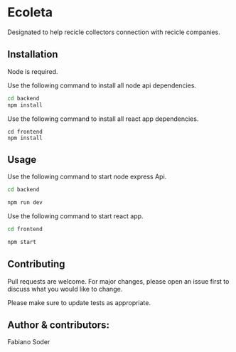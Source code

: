 # Ecoleta

Designated to help recicle collectors connection with recicle companies.

## Installation

Node is required.

Use the following command to install all node api dependencies.

```bash
cd backend
npm install
```

Use the following command to install all react app dependencies.

```
cd frontend
npm install
```

## Usage
Use the following command to start node express Api.
```bash
cd backend

npm run dev
```

Use the following command to start react app.
```bash
cd frontend

npm start
```

## Contributing
Pull requests are welcome. For major changes, please open an issue first to discuss what you would like to change.

Please make sure to update tests as appropriate.

## Author & contributors:
Fabiano Soder